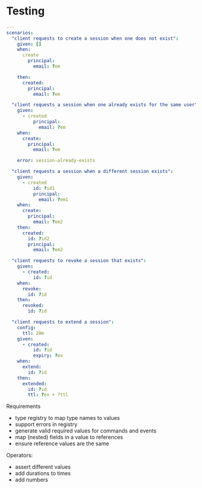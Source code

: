 # Testing


```yaml
---
scenarios:
  "client requests to create a session when one does not exist":
    given: []
    when:
      create
        principal:
          email: ?em

    then:
      created:
        principal:
          email: ?em

  "client requests a session when one already exists for the same user":
    given:
      - created
          principal:
            email: ?em
    when:
      create:
        principal:
          email: ?em

    error: session-already-exists

  "client requests a session when a different session exists":
    given:
      - created
          id: ?id1
          principal:
            email: ?em1
    when:
      create:
        principal:
          email: ?em2
    then:
      created:
        id: ?id2
        principal:
          email: ?em2

  "client requests to revoke a session that exists":
    given:
      - created:
          id: ?id
    when:
      revoke:
        id: ?id
    then:
      revoked:
        id: ?id

  "client requests to extend a session":
    config:
      ttl: 20m
    given:
      - created:
          id: ?id
          expiry: ?ex
    when:
      extend:
        id: ?id
    then:
      extended:
        id: ?id
        ttl: ?ex + ?ttl

```

Requirements

- type registry to map type names to values
- support errors in registry
- generate valid required values for commands and events
- map (nested) fields in a value to references
- ensure reference values are the same


Operators:

- assert different values
- add durations to times
- add numbers
